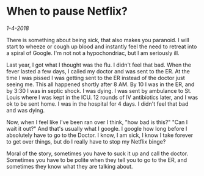 # When to pause Netflix?
_1-4-2018_

There is something about being sick, that also makes you paranoid.  I will start to wheeze or cough up blood and instantly feel the need to retreat into a spiral of Google.  I'm not not a hypochondriac, but I am seriously ill.

Last year, I got what I thought was the flu.  I didn't feel that bad.  When the fever lasted a few days, I called my doctor and was sent to the ER.  At the time I was pissed I was getting sent to the ER instead of the doctor just seeing me.  This all happened shortly after 8 AM.  By 10 I was in the ER, and by 3:30 I was in septic shock.  I was dying.  I was sent by ambulance to St. Louis where I was kept in the ICU.  12 rounds of IV antibiotics later, and I was ok to be sent home.  I was in the hospital for 4 days.  I didn't feel that bad and was dying. 

Now, when I feel like I've been ran over I think, "how bad is this?"  "Can I wait it out?"  And that's usually what I google.  I google how long before I absolutely have to go to the Doctor.  I know, I am sick, I know I take forever to get over things, but do I really have to stop my Netflix binge?

Moral of the story, sometimes you have to suck it up and call the doctor.  Sometimes you have to be polite when they tell you to go to the ER, and sometimes they know what they are talking about.  
